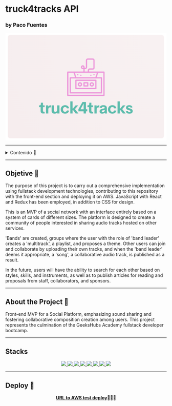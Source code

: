 # truck4tracks API
### by Paco Fuentes

<img src="./public/img_readme/prelogo-1.png" align= "center"/>

---

<details>
  <summary>Contenido 📝</summary>
  <ol>
    <li><a href="#objetivo-🎯">Objetivo</a></li>
    <li><a href="#sobre-el-proyecto-🔎">Sobre el proyecto</a></li>
    <li><a href="#deploy-🚀">Deploy</a></li>
    <li><a href="#stack">Stack</a></li>
    <li><a href="#install">Install</a></li>
    <li><a href="#views">Views</a></li>
    <li><a href="#futuras-funcionalidades">Futuras funcionalidades</a></li>
    <li><a href="#contribuciones">Contribuciones</a></li>
    <li><a href="#licencia">Licencia</a></li>
    <li><a href="#contacto">Contacto</a></li>
  </ol>
</details>

---

## Objetive 🎯

The purpose of this project is to carry out a comprehensive implementation using fullstack development technologies, contributing to this repository with the front-end section and deploying it on AWS. JavaScript with React and Redux has been employed, in addition to CSS for design.

This is an MVP of a social network with an interface entirely based on a system of cards of different sizes. The platform is designed to create a community of people interested in sharing audio tracks hosted on other services.

'Bands' are created, groups where the user with the role of 'band leader' creates a 'multitrack', a playlist, and proposes a theme. Other users can join and collaborate by uploading their own tracks, and when the 'band leader' deems it appropriate, a 'song', a collaborative audio track, is published as a result.

In the future, users will have the ability to search for each other based on styles, skills, and instruments, as well as to publish articles for reading and proposals from staff, collaborators, and sponsors.

---

## About the Project 🔎
Front-end MVP for a Social Platform, emphasizing sound sharing and fostering collaborative composition creation among users. This project represents the culmination of the GeeksHubs Academy fullstack developer bootcamp.

---

## Stacks
<div align="center">
    <a href="https://www.reactjs.com/">
        <img src="https://img.shields.io/badge/React-20232A?style=for-the-badge&logo=react&logoColor=61DAFB" />
    </a>
    <a href="https://developer.mozilla.org/es/docs/Web/JavaScript">
        <img src="https://img.shields.io/badge/JavaScript-EFD81D?style=for-the-badge&logo=javascript&logoColor=black" />
    </a>
    <a href="https://aws.amazon.com/">
        <img src="https://img.shields.io/badge/AWS-232F3E?style=for-the-badge&logo=amazon-aws&logoColor=FF9900" />
    </a>
    <a href="https://redux.js.org/">
        <img src="https://img.shields.io/badge/Redux-764ABC?style=for-the-badge&logo=redux&logoColor=white" />
    </a>
    <a href="https://developer.mozilla.org/en-US/docs/Web/HTML">
        <img src="https://img.shields.io/badge/HTML5-E34F26?style=for-the-badge&logo=html5&logoColor=white" />
    </a>
    <a href="https://developer.mozilla.org/en-US/docs/Web/CSS">
        <img src="https://img.shields.io/badge/CSS3-1572B6?style=for-the-badge&logo=css3&logoColor=white" />
    </a>
    <a href="https://git-scm.com/">
        <img src="https://img.shields.io/badge/Git-F05032?style=for-the-badge&logo=git&logoColor=white" />
    </a>
    <a href="https://jwt.io/">
        <img src="https://img.shields.io/badge/JWT-000000?style=for-the-badge&logo=json-web-tokens&logoColor=white" />
    </a>
</div>


 ---

## Deploy 🚀
<div align="center">
    <a href="https://despliegue.dkttbnrz8nnws.amplifyapp.com/"><strong>URL to AWS test deploy</strong></a>🚀🚀🚀
</div>
